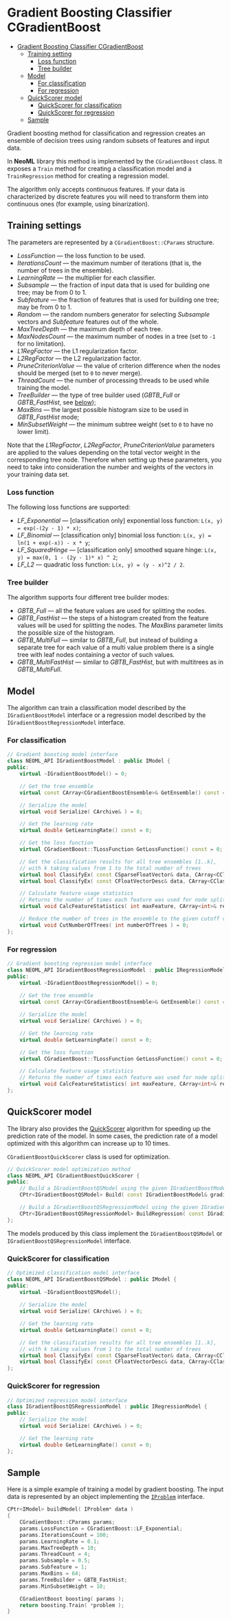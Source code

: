 # Gradient Boosting Classifier CGradientBoost

<!-- TOC -->

- [Gradient Boosting Classifier CGradientBoost](#gradient-boosting-classifier-cgradientboost)
	- [Training setting](#training-settings)
		- [Loss function](#loss-function)
		- [Tree builder](#tree-builder)
	- [Model](#model)
		- [For classification](#for-classification)
		- [For regression](#for-regression)
	- [QuickScorer model](#quickscorer-model)
		- [QuickScorer for classification](#quickscorer-for-classification)
		- [QuickScorer for regression](#quickscorer-for-regression)
	- [Sample](#sample)

<!-- /TOC -->

Gradient boosting method for classification and regression creates an ensemble of decision trees using random subsets of features and input data.

In **NeoML** library this method is implemented by the  `CGradientBoost` class. It exposes a `Train` method for creating a classification model and a `TrainRegression` method for creating a regression model.

The algorithm only accepts continuous features. If your data is characterized by discrete features you will need to transform them into continuous ones (for example, using binarization).

## Training settings

The parameters are represented by a `CGradientBoost::CParams` structure.

- *LossFunction* — the loss function to be used.
- *IterationsCount* — the maximum number of iterations (that is, the number of trees in the ensemble).
- *LearningRate* — the multiplier for each classifier.
- *Subsample* — the fraction of input data that is used for building one tree; may be from 0 to 1.
- *Subfeature* — the fraction of features that is used for building one tree; may be from 0 to 1.
- *Random* — the random numbers generator for selecting *Subsample* vectors and *Subfeature* features out of the whole.
- *MaxTreeDepth* — the maximum depth of each tree.
- *MaxNodesCount* — the maximum number of nodes in a tree (set to `-1` for no limitation).
- *L1RegFactor* — the L1 regularization factor.
- *L2RegFactor* — the L2 regularization factor.
- *PruneCriterionValue* — the value of criterion difference when the nodes should be merged (set to `0` to never merge).
- *ThreadCount* — the number of processing threads to be used while training the model.
- *TreeBuilder* — the type of tree builder used (*GBTB_Full* or *GBTB_FastHist*, see [below](#tree-builder));
- *MaxBins* — the largest possible histogram size to be used in *GBTB_FastHist* mode;
- *MinSubsetWeight* — the minimum subtree weight (set to `0` to have no lower limit).

Note that the *L1RegFactor*, *L2RegFactor*, *PruneCriterionValue* parameters are applied to the values depending on the total vector weight in the corresponding tree node. Therefore when setting up these parameters, you need to take into consideration the number and weights of the vectors in your training data set.

### Loss function

The following loss functions are supported:

- *LF_Exponential* — [classification only] exponential loss function: `L(x, y) = exp(-(2y - 1) * x)`;
- *LF_Binomial* — [classification only] binomial loss function: `L(x, y) = ln(1 + exp(-x)) - x * y`;
- *LF_SquaredHinge* — [classification only] smoothed square hinge: `L(x, y) = max(0, 1 - (2y - 1)* x) ^ 2`;
- *LF_L2* — quadratic loss function: `L(x, y) = (y - x)^2 / 2`.

### Tree builder

The algorithm supports four different tree builder modes:

- *GBTB_Full* — all the feature values are used for splitting the nodes.
- *GBTB_FastHist* — the steps of a histogram created from the feature values will be used for splitting the nodes. The *MaxBins* parameter limits the possible size of the histogram.
- *GBTB_MultiFull* — similar to *GBTB_Full*, but instead of building a separate tree for each value of a multi value problem there is a single tree with leaf nodes containing a vector of such values.
- *GBTB_MultiFastHist* — similar to *GBTB_FastHist*, but with multitrees as in *GBTB_MultiFull*.

## Model

The algorithm can train a classification model described by the `IGradientBoostModel` interface or a regression model described by the `IGradientBoostRegressionModel` interface.

### For classification

```c++
// Gradient boosting model interface
class NEOML_API IGradientBoostModel : public IModel {
public:
	virtual ~IGradientBoostModel() = 0;

	// Get the tree ensemble
	virtual const CArray<CGradientBoostEnsemble>& GetEnsemble() const = 0;

	// Serialize the model
	virtual void Serialize( CArchive& ) = 0;

	// Get the learning rate
	virtual double GetLearningRate() const = 0;

	// Get the loss function
	virtual CGradientBoost::TLossFunction GetLossFunction() const = 0;

	// Get the classification results for all tree ensembles [1..k], 
	// with k taking values from 1 to the total number of trees
	virtual bool ClassifyEx( const CSparseFloatVector& data, CArray<CClassificationResult>& results ) const = 0;
	virtual bool ClassifyEx( const CFloatVectorDesc& data, CArray<CClassificationResult>& results ) const = 0;

	// Calculate feature usage statistics
	// Returns the number of times each feature was used for node splitting
	virtual void CalcFeatureStatistics( int maxFeature, CArray<int>& result ) const = 0;

	// Reduce the number of trees in the ensemble to the given cutoff value
	virtual void CutNumberOfTrees( int numberOfTrees ) = 0;
};
```

### For regression

```c++
// Gradient boosting regression model interface
class NEOML_API IGradientBoostRegressionModel : public IRegressionModel, public IMultivariateRegressionModel {
public:
	virtual ~IGradientBoostRegressionModel() = 0;
	
    // Get the tree ensemble
	virtual const CArray<CGradientBoostEnsemble>& GetEnsemble() const = 0;

	// Serialize the model
	virtual void Serialize( CArchive& ) = 0;

	// Get the learning rate
	virtual double GetLearningRate() const = 0;

	// Get the loss function
	virtual CGradientBoost::TLossFunction GetLossFunction() const = 0;

	// Calculate feature usage statistics
	// Returns the number of times each feature was used for node splitting
	virtual void CalcFeatureStatistics( int maxFeature, CArray<int>& result ) const = 0;
};
```

## QuickScorer model

The library also provides the [QuickScorer](http://ecmlpkdd2017.ijs.si/papers/paperID718.pdf) algorithm for speeding up the prediction rate of the model. In some cases, the prediction rate of a model optimized with this algorithm can increase up to 10 times.

`CGradientBoostQuickScorer` class is used for optimization.

```c++
// QuickScorer model optimization method
class NEOML_API CGradientBoostQuickScorer {
public:
	// Build a IGradientBoostQSModel using the given IGradientBoostModel
	CPtr<IGradientBoostQSModel> Build( const IGradientBoostModel& gradientBoostModel );

	// Build a IGradientBoostQSRegressionModel using the given IGradientBoostRegressionModel
	CPtr<IGradientBoostQSRegressionModel> BuildRegression( const IGradientBoostRegressionModel& gradientBoostModel );
};
```

The models produced by this class implement the `IGradientBoostQSModel` or `IGradientBoostQSRegressionModel` interface.

### QuickScorer for classification

```c++
// Optimized classification model interface
class NEOML_API IGradientBoostQSModel : public IModel {
public:
	virtual ~IGradientBoostQSModel();
    
	// Serialize the model
	virtual void Serialize( CArchive& ) = 0;

	// Get the learning rate
	virtual double GetLearningRate() const = 0;

	// Get the classification results for all tree ensembles [1..k], 
	// with k taking values from 1 to the total number of trees
	virtual bool ClassifyEx( const CSparseFloatVector& data, CArray<CClassificationResult>& results ) const = 0;
	virtual bool ClassifyEx( const CFloatVectorDesc& data, CArray<CClassificationResult>& results ) const = 0;
};
```

### QuickScorer for regression

```c++
// Optimized regression model interface
class IGradientBoostQSRegressionModel : public IRegressionModel {
public:
	// Serialize the model
	virtual void Serialize( CArchive& ) = 0;

	// Get the learning rate
	virtual double GetLearningRate() const = 0;
};
```

## Sample

Here is a simple example of training a model by gradient boosting. The input data is represented by an object implementing the [`IProblem`](Problems.md) interface.

```c++
CPtr<IModel> buildModel( IProblem* data )
{
	CGradientBoost::CParams params;
	params.LossFunction = CGradientBoost::LF_Exponential;
	params.IterationsCount = 100;
	params.LearningRate = 0.1;
	params.MaxTreeDepth = 10;
	params.ThreadCount = 4;
	params.Subsample = 0.5;
	params.Subfeature = 1;
	params.MaxBins = 64;
	params.TreeBuilder = GBTB_FastHist;
	params.MinSubsetWeight = 10;

	CGradientBoost boosting( params );
	return boosting.Train( *problem );
}
```
